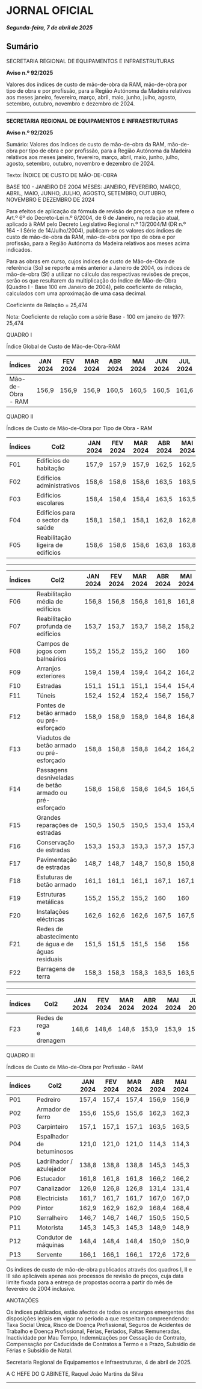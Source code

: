 # JORNAL OFICIAL

##### Segunda-feira, 7 de abril de 2025

## **Sumário**

SECRETARIA REGIONAL DE EQUIPAMENTOS E INFRAESTRUTURAS

**Aviso n.º 92/2025**

Valores dos índices de custo de mão-de-obra da RAM, mão-de-obra por tipo de obra
e por profissão, para a Região Autónoma da Madeira relativos aos meses janeiro,
fevereiro, março, abril, maio, junho, julho, agosto, setembro, outubro, novembro e
dezembro de 2024.




---

**SECRETARIA** **REGIONAL** **DE** **EQUIPAMENTOS** **E** **INFRAESTRUTURAS**


**Aviso n.º 92/2025**


Sumário:
Valores dos índices de custo de mão-de-obra da RAM, mão-de-obra por tipo de obra e por profissão, para a Região Autónoma da
Madeira relativos aos meses janeiro, fevereiro, março, abril, maio, junho, julho, agosto, setembro, outubro, novembro e dezembro de
2024.

Texto:
ÍNDICE DE CUSTO DE MÃO-DE-OBRA

BASE 100 - JANEIRO DE 2004
MESES: JANEIRO, FEVEREIRO, MARÇO, ABRIL, MAIO, JUNHO, JULHO, AGOSTO, SETEMBRO, OUTUBRO, NOVEMBRO
E DEZEMBRO DE 2024

Para efeitos de aplicação da fórmula de revisão de preços a que se refere o Art.º 6º do Decreto-Lei n.º 6/2004, de 6 de
Janeiro, na redação atual, aplicado à RAM pelo Decreto Legislativo Regional n.º 13/2004/M (DR n.º 164 - I Série de
14/Julho/2004), publicam-se os valores dos índices de custo de mão-de-obra da RAM, mão-de-obra por tipo de obra e por
profissão, para a Região Autónoma da Madeira relativos aos meses acima indicados.

Para as obras em curso, cujos índices de custo de Mão-de-Obra de referência (So) se reporte a mês anterior a Janeiro de
2004, os índices de mão-de-obra (St) a utilizar no cálculo das respectivas revisões de preços, serão os que resultarem da
multiplicação do Índice de Mão-de-Obra (Quadro I - Base 100 em Janeiro de 2004), pelo coeficiente de relação, calculados
com uma aproximação de uma casa decimal.


Coeficiente de Relação = 25,474


Nota: Coeficiente de relação com a série Base - 100 em janeiro de 1977: 25,474


QUADRO I


Índice Global de Custo de Mão-de-Obra-RAM



























|Índices|JAN<br>2024|FEV<br>2024|MAR<br>2024|ABR<br>2024|MAI<br>2024|JUN<br>2024|JUL<br>2024|AGO<br>2024|SET<br>2024|OUT<br>2024|NOV<br>2024|DEZ<br>2024|
|---|---|---|---|---|---|---|---|---|---|---|---|---|
|Mão-de-Obra<br>- RAM|156,9|156,9|156,9|160,5|160,5|160,5|161,6|161,6|161,6|161,3|161,3|161,3|


QUADRO II


Índices de Custo de Mão-de-Obra por Tipo de Obra - RAM








|Índices|Col2|JAN<br>2024|FEV<br>2024|MAR<br>2024|ABR<br>2024|MAI<br>2024|JUN<br>2024|JUL<br>2024|AGO<br>2024|SET<br>2024|OUT<br>2024|NOV<br>2024|DEZ<br>2024|
|---|---|---|---|---|---|---|---|---|---|---|---|---|---|
|F01|Edifícios de<br>habitação|157,9|157,9|157,9|162,5|162,5|162,5|164,5|164,5|164,5|165,5|165,5|165,5|
|F02|Edifícios<br>administrativos|158,6|158,6|158,6|163,5|163,5|163,5|165,6|165,6|165,6|167,1|167,1|167,1|
|F03|Edifícios<br>escolares|158,4|158,4|158,4|163,5|163,5|163,5|165,8|165,8|165,8|167,1|167,1|167,1|
|F04|Edifícios para<br>o sector da<br>saúde|158,1|158,1|158,1|162,8|162,8|162,8|164,8|164,8|164,8|166,3|166,3|166,3|
|F05|Reabilitação<br>ligeira de<br>edifícios|158,6|158,6|158,6|163,8|163,8|163,8|164,9|164,9|164,9|163,1|163,1|163,1|




---

|Índices|Col2|JAN<br>2024|FEV<br>2024|MAR<br>2024|ABR<br>2024|MAI<br>2024|JUN<br>2024|JUL<br>2024|AGO<br>2024|SET<br>2024|OUT<br>2024|NOV<br>2024|DEZ<br>2024|
|---|---|---|---|---|---|---|---|---|---|---|---|---|---|
|F06|Reabilitação<br>média de<br>edifícios|156,8|156,8|156,8|161,8|161,8|161,8|163,9|163,9|163,9|164,7|164,7|164,7|
|F07|Reabilitação<br>profunda de<br>edifícios|153,7|153,7|153,7|158,2|158,2|158,2|161|161|161|164,2|164,2|164,2|
|F08|Campos de<br>jogos com<br>balneários|155,2|155,2|155,2|160|160|160|162,9|162,9|162,9|168,4|168,4|168,4|
|F09|Arranjos<br>exteriores|159,4|159,4|159,4|164,2|164,2|164,2|165|165|165|163,4|163,4|163,4|
|F10|Estradas|151,1|151,1|151,1|154,4|154,4|154,4|155,9|155,9|155,9|158,1|158,1|158,1|
|F11|Túneis|152,4|152,4|152,4|156,7|156,7|156,7|158,3|158,3|158,3|160,2|160,2|160,2|
|F12|Pontes de<br>betão armado<br>ou pré-<br>esforçado|158,9|158,9|158,9|164,8|164,8|164,8|166|166|166|163,7|163,7|163,7|
|F13|Viadutos de<br>betão armado<br>ou pré-<br>esforçado|158,8|158,8|158,8|164,2|164,2|164,2|165,2|165,2|165,2|163,1|163,1|163,1|
|F14|Passagens<br>desniveladas<br>de betão<br>armado ou<br>pré-esforçado|158,6|158,6|158,6|164,5|164,5|164,5|165,7|165,7|165,7|163,4|163,4|163,4|
|F15|Grandes<br>reparações de<br>estradas|150,5|150,5|150,5|153,4|153,4|153,4|154,8|154,8|154,8|156,7|156,7|156,7|
|F16|Conservação<br>de estradas|153,3|153,3|153,3|157,3|157,3|157,3|159,2|159,2|159,2|161,3|161,3|161,3|
|F17|Pavimentação<br>de estradas|148,7|148,7|148,7|150,8|150,8|150,8|152,2|152,2|152,2|154,5|154,5|154,5|
|F18|Estuturas de<br>betão armado|161,1|161,1|161,1|167,1|167,1|167,1|168,3|168,3|168,3|165,6|165,6|165,6|
|F19|Estruturas<br>metálicas|155,2|155,2|155,2|160|160|160|160|160|160|161|161|161|
|F20|Instalações<br>eléctricas|162,6|162,6|162,6|167,5|167,5|167,5|168|168|168|165,1|165,1|165,1|
|F21|Redes de<br>abastecimento<br>de água e de<br>águas<br>residuais|151,5|151,5|151,5|156|156|156|157,6|157,6|157,6|157,1|157,1|157,1|
|F22|Barragens de<br>terra|158,3|158,3|158,3|163,5|163,5|163,5|164,5|164,5|164,5|162,4|162,4|162,4|




---

|Índices|Col2|JAN<br>2024|FEV<br>2024|MAR<br>2024|ABR<br>2024|MAI<br>2024|JUN<br>2024|JUL<br>2024|AGO<br>2024|SET<br>2024|OUT<br>2024|NOV<br>2024|DEZ<br>2024|
|---|---|---|---|---|---|---|---|---|---|---|---|---|---|
|F23<br>|Redes de rega<br>e drenagem|148,6|148,6|148,6|153,9|153,9|153,9|156,2|156,2|156,2|152,5|152,5|152,5|


QUADRO III


Índices de Custo de Mão-de-Obra por Profissão - RAM



























|Índices|Col2|JAN<br>2024|FEV<br>2024|MAR<br>2024|ABR<br>2024|MAI<br>2024|JUN<br>2024|JUL<br>2024|AGO<br>2024|SET<br>2024|OUT<br>2024|NOV<br>2024|DEZ<br>2024|
|---|---|---|---|---|---|---|---|---|---|---|---|---|---|
|P01|Pedreiro|157,4|157,4|157,4|156,9|156,9|156,9|157,5|157,5|157,5|158,3|158,3|158,3|
|P02|Armador de ferro|155,6|155,6|155,6|162,3|162,3|162,3|162,3|162,3|162,3|159,5|159,5|159,5|
|P03|Carpinteiro|157,1|157,1|157,1|163,5|163,5|163,5|166,8|166,8|166,8|164,0|164,0|164,0|
|P04|Espalhador de<br>betuminosos|121,0|121,0|121,0|114,3|114,3|114,3|116,1|116,1|116,1|121,1|121,1|121,1|
|P05|Ladrilhador /<br>azulejador|138,8|138,8|138,8|145,3|145,3|145,3|161,4|161,4|161,4|226,1|226,1|226,1|
|P06|Estucador|161,8|161,8|161,8|166,2|166,2|166,2|175,2|175,2|175,2|166,6|166,6|166,6|
|P07|Canalizador|126,8|126,8|126,8|131,4|131,4|131,4|136,7|136,7|136,7|130,0|130,0|130,0|
|P08|Electricista|161,7|161,7|161,7|167,0|167,0|167,0|167,3|167,3|167,3|162,8|162,8|162,8|
|P09|Pintor|162,9|162,9|162,9|168,4|168,4|168,4|168,6|168,6|168,6|165,2|165,2|165,2|
|P10|Serralheiro|146,7|146,7|146,7|150,5|150,5|150,5|149,7|149,7|149,7|154,5|154,5|154,5|
|P11|Motorista|145,3|145,3|145,3|148,9|148,9|148,9|152,3|152,3|152,3|158,2|158,2|158,2|
|P12|Condutor de<br>máquinas|148,4|148,4|148,4|150,9|150,9|150,9|152,0|152,0|152,0|156,6|156,6|156,6|
|P13|Servente|166,1|166,1|166,1|172,6|172,6|172,6|172,9|172,9|172,9|169,6|169,6|169,6|


Os índices de custo de mão-de-obra publicados através dos quadros I, II e III são aplicáveis apenas aos processos de revisão de preços,
cuja data limite fixada para a entrega de propostas ocorra a partir do mês de fevereiro de 2004 inclusive.


ANOTAÇÕES

Os índices publicados, estão afectos de todos os encargos emergentes das disposições legais em vigor no período a que respeitam
compreendendo:
Taxa Social Única, Risco de Doença Profissional, Seguros de Acidentes de Trabalho e Doença Profissional, Férias, Feriados, Faltas
Remuneradas, Inactividade por Mau Tempo, Indemnizações por Cessação de Contrato, Compensação por Caducidade de Contratos a
Termo e a Prazo, Subsídio de Férias e Subsídio de Natal.

Secretaria Regional de Equipamentos e Infraestruturas, 4 de abril de 2025.

A C HEFE DO G ABINETE, Raquel João Martins da Silva




---
